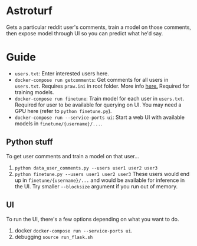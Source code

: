 # Astroturf
Gets a particular reddit user's comments, train a model on those comments, then expose model through UI so you can predict what he'd say.

# Guide
- `users.txt`: Enter interested users here.
- `docker-compose run getcomments`: Get comments for all users in `users.txt`. Requires `praw.ini` in root folder. More info [here.](https://praw.readthedocs.io/en/latest/getting_started/configuration/prawini.html) Required for training models.
- `docker-compose run finetune`: Train model for each user in `users.txt`. Required for user to be available for querying on UI. You may need a GPU here (refer to `python finetune.py`).
- `docker-compose run --service-ports ui`: Start a web UI with available models in `finetune/{username}/...`.

## Python stuff
To get user comments and train a model on that user...
1. `python data_user_comments.py --users user1 user2 user3`
2. `python finetune.py --users user1 user2 user3`
These users would end up in `finetune/{username}/...` and would be available for inference in the UI. Try smaller `--blocksize` argument if you run out of memory.

## UI
To run the UI, there's a few options depending on what you want to do.
1. docker `docker-compose run --service-ports ui`.
2. debugging `source run_flask.sh`
